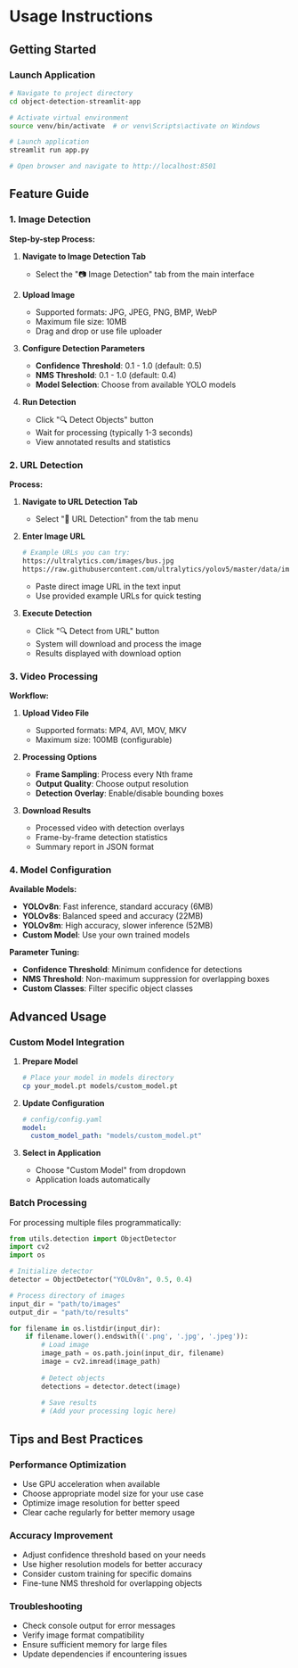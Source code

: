 # Usage Instructions

## Getting Started

### Launch Application
```bash
# Navigate to project directory
cd object-detection-streamlit-app

# Activate virtual environment
source venv/bin/activate  # or venv\Scripts\activate on Windows

# Launch application
streamlit run app.py

# Open browser and navigate to http://localhost:8501
```

## Feature Guide

### 1. Image Detection

**Step-by-step Process:**
1. **Navigate to Image Detection Tab**
   - Select the "📷 Image Detection" tab from the main interface
   
2. **Upload Image**
   - Supported formats: JPG, JPEG, PNG, BMP, WebP
   - Maximum file size: 10MB
   - Drag and drop or use file uploader

3. **Configure Detection Parameters**
   - **Confidence Threshold**: 0.1 - 1.0 (default: 0.5)
   - **NMS Threshold**: 0.1 - 1.0 (default: 0.4)
   - **Model Selection**: Choose from available YOLO models

4. **Run Detection**
   - Click "🔍 Detect Objects" button
   - Wait for processing (typically 1-3 seconds)
   - View annotated results and statistics

### 2. URL Detection

**Process:**
1. **Navigate to URL Detection Tab**
   - Select "🔗 URL Detection" from the tab menu

2. **Enter Image URL**
   ```bash
   # Example URLs you can try:
   https://ultralytics.com/images/bus.jpg
   https://raw.githubusercontent.com/ultralytics/yolov5/master/data/images/zidane.jpg
   ```
   - Paste direct image URL in the text input
   - Use provided example URLs for quick testing

3. **Execute Detection**
   - Click "🔍 Detect from URL" button
   - System will download and process the image
   - Results displayed with download option

### 3. Video Processing

**Workflow:**
1. **Upload Video File**
   - Supported formats: MP4, AVI, MOV, MKV
   - Maximum size: 100MB (configurable)

2. **Processing Options**
   - **Frame Sampling**: Process every Nth frame
   - **Output Quality**: Choose output resolution
   - **Detection Overlay**: Enable/disable bounding boxes

3. **Download Results**
   - Processed video with detection overlays
   - Frame-by-frame detection statistics
   - Summary report in JSON format

### 4. Model Configuration

**Available Models:**
- **YOLOv8n**: Fast inference, standard accuracy (6MB)
- **YOLOv8s**: Balanced speed and accuracy (22MB)
- **YOLOv8m**: High accuracy, slower inference (52MB)
- **Custom Model**: Use your own trained models

**Parameter Tuning:**
- **Confidence Threshold**: Minimum confidence for detections
- **NMS Threshold**: Non-maximum suppression for overlapping boxes
- **Custom Classes**: Filter specific object classes

## Advanced Usage

### Custom Model Integration

1. **Prepare Model**
   ```bash
   # Place your model in models directory
   cp your_model.pt models/custom_model.pt
   ```

2. **Update Configuration**
   ```yaml
   # config/config.yaml
   model:
     custom_model_path: "models/custom_model.pt"
   ```

3. **Select in Application**
   - Choose "Custom Model" from dropdown
   - Application loads automatically

### Batch Processing

For processing multiple files programmatically:

```python
from utils.detection import ObjectDetector
import cv2
import os

# Initialize detector
detector = ObjectDetector("YOLOv8n", 0.5, 0.4)

# Process directory of images
input_dir = "path/to/images"
output_dir = "path/to/results"

for filename in os.listdir(input_dir):
    if filename.lower().endswith(('.png', '.jpg', '.jpeg')):
        # Load image
        image_path = os.path.join(input_dir, filename)
        image = cv2.imread(image_path)
        
        # Detect objects
        detections = detector.detect(image)
        
        # Save results
        # (Add your processing logic here)
```

## Tips and Best Practices

### Performance Optimization
- Use GPU acceleration when available
- Choose appropriate model size for your use case
- Optimize image resolution for better speed
- Clear cache regularly for better memory usage

### Accuracy Improvement
- Adjust confidence threshold based on your needs
- Use higher resolution models for better accuracy
- Consider custom training for specific domains
- Fine-tune NMS threshold for overlapping objects

### Troubleshooting
- Check console output for error messages
- Verify image format compatibility
- Ensure sufficient memory for large files
- Update dependencies if encountering issues